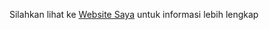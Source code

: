 Silahkan lihat ke
[Website Saya]( https://webcoding13.000webhostapp.com/   "Websitenya Saya") untuk informasi lebih lengkap